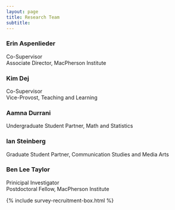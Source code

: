 ```yaml
---
layout: page
title: Research Team
subtitle:
---
```


### Erin Aspenlieder
Co-Supervisor  
Associate Director, MacPherson Institute

### Kim Dej
Co-Supervisor  
Vice-Provost, Teaching and Learning

### Aamna Durrani
Undergraduate Student Partner, Math and Statistics

### Ian Steinberg
Graduate Student Partner, Communication Studies and Media Arts

### Ben Lee Taylor
Prinicipal Investigator  
Postdoctoral Fellow, MacPherson Institute

{% include survey-recruitment-box.html %}
